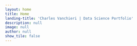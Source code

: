 ```yaml
---
layout: home
title: Home
landing-title: 'Charles Vanchieri | Data Science Portfolio'
description: null
image: null
author: null
show_tile: false
---
```


